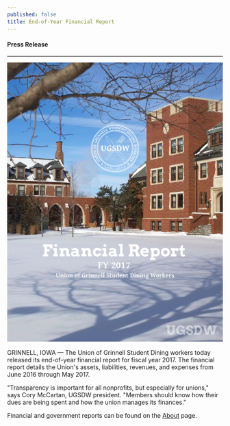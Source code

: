 ```yaml
---
published: false
title: End-of-Year Financial Report
---
```

#### Press Release

***

[![Financial Report](/assets/cover.png)](/assets/fy2017.pdf)

GRINNELL, IOWA — The Union of Grinnell Student Dining workers today released its end-of-year financial report for fiscal year 2017.  The financial report details the Union's assets, liabilities, revenues, and expenses from June 2016 through May 2017.

"Transparency is important for all nonprofits, but especially for unions," says Cory McCartan, UGSDW president.  "Members should know how their dues are being spent and how the union manages its finances."

Financial and government reports can be found on the [About](/about/) page.